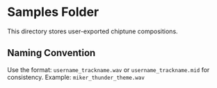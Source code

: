 
# Samples Folder

This directory stores user-exported chiptune compositions.

## Naming Convention
Use the format: `username_trackname.wav` or `username_trackname.mid` for consistency.
Example: `miker_thunder_theme.wav`
